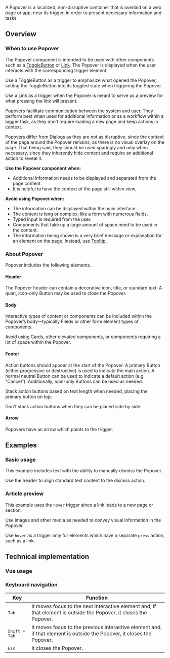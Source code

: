 <script setup>
import { ref } from 'vue';
import { CdxPopover, CdxToggleButton } from '@wikimedia/codex';

const controlsConfig = [
	{ name: 'title', type: 'text', initial: 'Popover title' },
	{ name: 'icon', type: 'icon' },
	{ name: 'useCloseButton', type: 'boolean' },
	{
		name: 'placement',
		type: 'select',
		menuItems: [
			{ value: 'bottom' },
			{ value: 'bottom-start' },
			{ value: 'bottom-end' },
			{ value: 'top' },
			{ value: 'top-start' },
			{ value: 'top-end' },
			{ value: 'right' },
			{ value: 'right-start' },
			{ value: 'right-end' },
			{ value: 'left' },
			{ value: 'left-start' },
			{ value: 'left-end' }
		]
	},
	{
		name: 'default',
		type: 'slot',
		default: 'Popover body content.'
	},
];

const showPopover = ref( false );
const anchorElement = ref( null );
</script>

A Popover is a localized, non-disruptive container that is overlaid on a web page or app, near its trigger, in order to present necessary information and tasks.

<cdx-demo-wrapper :controls-config="controlsConfig" :allow-link-styles="true">
<template v-slot:demo="{ propValues, slotValues }">
<cdx-toggle-button v-model="showPopover" ref="anchorElement">
	Open Popover
</cdx-toggle-button>
<cdx-popover
	v-model:open="showPopover"
	render-in-place
	v-bind="propValues"
	:anchor="anchorElement"
>
	<template #default>
		{{ slotValues.default }}
	</template>
</cdx-popover>
</template>
</cdx-demo-wrapper>

## Overview

### When to use Popover

The Popover component is intended to be used with other components such as a [ToggleButton](./toggle-button.md) or [Link](../mixins/link.md). The Popover is displayed when the user interacts with the corresponding trigger element.

<cdx-demo-best-practices>
<cdx-demo-best-practice>

Use a ToggleButton as a trigger to emphasize what opened the Popover, setting the ToggleButton into its toggled state when triggering the Popover.

</cdx-demo-best-practice>
<cdx-demo-best-practice>

Use a Link as a trigger when the Popover is meant to serve as a preview for what pressing the link will present.

</cdx-demo-best-practice>
</cdx-demo-best-practices>

Popovers facilitate communication between the system and user. They perform best when used for additional information or as a workflow within a bigger task, as they don’t require loading a new page and keep actions in context.

Popovers differ from Dialogs as they are not as disruptive, since the context of the page around the Popover remains, as there is no visual overlay on the page. That being said, they should be used sparingly and only when necessary, since they inherently hide content and require an additional action to reveal it.

**Use the Popover component when:**
- Additional information needs to be displayed and separated from the page content.
- It is helpful to have the context of the page still within view.

**Avoid using Popover when:**
- The information can be displayed within the main interface.
- The content is long or complex, like a form with numerous fields.
- Typed input is required from the user.
- Components that take up a large amount of space need to be used in the content.
- The information being shown is a very brief message or explanation for an element on the page. Instead, use [Tooltip](../directives/tooltip.md).

### About Popover

Popover includes the following elements.

#### Header

The Popover header can contain a decorative icon, title, or standard text. A quiet, icon-only Button may be used to close the Popover.

#### Body

Interactive types of content or components can be included within the Popover’s body—typically Fields or other form element types of components.

<cdx-demo-best-practices>
<cdx-demo-best-practice type="dont">

Avoid using Cards, other elevated components, or components requiring a lot of space within the Popover.

</cdx-demo-best-practice>
</cdx-demo-best-practices>

#### Footer

Action buttons should appear at the start of the Popover. A primary Button (either progressive or destructive) is used to indicate the main action. A normal neutral Button can be used to indicate a default action (e.g. “Cancel”). Additionally, icon-only Buttons can be used as needed.

<cdx-demo-best-practices>
<cdx-demo-best-practice>

Stack action buttons based on text length when needed, placing the primary button on top.

</cdx-demo-best-practice>
<cdx-demo-best-practice type="dont">

Don't stack action buttons when they can be placed side by side.

</cdx-demo-best-practice>
</cdx-demo-best-practices>

#### Arrow

Popovers have an arrow which points to the trigger.

## Examples

### Basic usage

This example includes text with the ability to manually dismiss the Popover.

<cdx-demo-best-practices>
<cdx-demo-best-practice>

Use the header to align standard text content to the dismiss action.

</cdx-demo-best-practice>
</cdx-demo-best-practices>

### Article preview

This example uses the `hover` trigger since a link leads to a new page or section.

<cdx-demo-best-practices>
<cdx-demo-best-practice>

Use images and other media as needed to convey visual information in the Popover.

</cdx-demo-best-practice>
<cdx-demo-best-practice>

Use `hover` as a trigger only for elements which have a separate `press` action, such as a link.

</cdx-demo-best-practice>
</cdx-demo-best-practices>

## Technical implementation

### Vue usage

### Keyboard navigation

| Key | Function |
| -- | -- |
| <kbd>Tab</kbd> | It moves focus to the next interactive element and, if that element is outside the Popover, it closes the Popover. |
| <kbd>Shift + Tab</kbd> | It moves focus to the previous interactive element and, if that element is outside the Popover, it closes the Popover. |
| <kbd>Esc</kbd> | It closes the Popover. |
